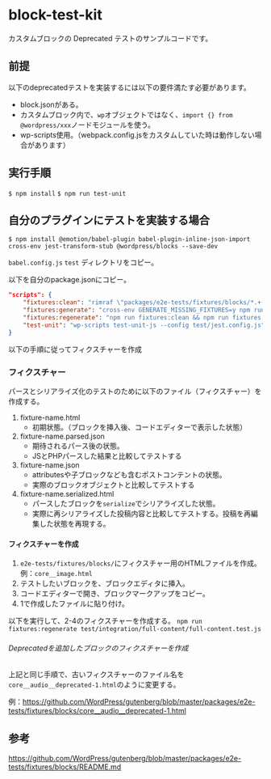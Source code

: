 # block-test-kit
カスタムブロックの Deprecated テストのサンプルコードです。

## 前提
以下のdeprecatedテストを実装するには以下の要件満たす必要があります。
- block.jsonがある。
- カスタムブロック内で、`wp`オブジェクトではなく、`import {} from @wordpress/xxx`ノードモジュールを使う。
- wp-scripts使用。（webpack.config.jsをカスタムしていた時は動作しない場合があります）

## 実行手順
`$ npm install`
`$ npm run test-unit`

## 自分のプラグインにテストを実装する場合
`$ npm install @emotion/babel-plugin babel-plugin-inline-json-import cross-env jest-transform-stub @wordpress/blocks --save-dev`

`babel.config.js` `test` ディレクトリをコピー。

以下を自分のpackage.jsonにコピー。
```package.json
"scripts": {
	"fixtures:clean": "rimraf \"packages/e2e-tests/fixtures/blocks/*.+(json|serialized.html)\"",
	"fixtures:generate": "cross-env GENERATE_MISSING_FIXTURES=y npm run test-unit",
	"fixtures:regenerate": "npm run fixtures:clean && npm run fixtures:generate",
	"test-unit": "wp-scripts test-unit-js --config test/jest.config.js"
}	
```

以下の手順に従ってフィクスチャーを作成

### フィクスチャー

パースとシリアライズ化のテストのために以下のファイル（フィクスチャー）を作成する。

1. fixture-name.html 
    - 初期状態。（ブロックを挿入後、コードエディターで表示した状態）
3. fixture-name.parsed.json
    - 期待されるパース後の状態。
    - JSとPHPパースした結果と比較してテストする
5. fixture-name.json
    - attributesや子ブロックなども含むポストコンテントの状態。
    - 実際のブロックオブジェクトと比較してテストする
7. fixture-name.serialized.html
    - パースしたブロックを`serialize`でシリアライズした状態。
    - 実際に再シリアライズした投稿内容と比較してテストする。投稿を再編集した状態を再現する。

#### フィクスチャーを作成

1. `e2e-tests/fixtures/blocks/`にフィクスチャー用のHTMLファイルを作成。例：`core__image.html`
2. テストしたいブロックを、ブロックエディタに挿入。
3. コードエディターで開き、ブロックマークアップをコピー。
4. 1で作成したファイルに貼り付け。

以下を実行して、2-4のフィクスチャーを作成する。
`npm run fixtures:regenerate test/integration/full-content/full-content.test.js`

###### Deprecatedを追加したブロックのフィクスチャーを作成
上記と同じ手順で、古いフィクスチャーのファイル名を `core__audio__deprecated-1.html`のように変更する。

例：https://github.com/WordPress/gutenberg/blob/master/packages/e2e-tests/fixtures/blocks/core__audio__deprecated-1.html

## 参考
https://github.com/WordPress/gutenberg/blob/master/packages/e2e-tests/fixtures/blocks/README.md

